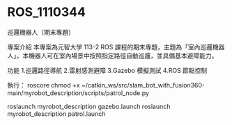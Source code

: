# ROS_1110344
巡邏機器人（期末專題）

專案介紹
本專案為元智大學 113-2 ROS 課程的期末專題，主題為「室內巡邏機器人」。本機器人可在室內場景中按照指定路徑自動巡邏，並具備基本避障能力。

功能
1.巡邏路徑導航
2.雷射感測避障
3.Gazebo 模擬測試
4.ROS 節點控制

執行：
roscore
chmod +x ~/catkin_ws/src/slam_bot_with_fusion360-main/myrobot_description/scripts/patrol_node.py

roslaunch myrobot_description gazebo.launch 
roslaunch myrobot_description patrol.launch
